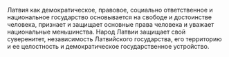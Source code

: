 Латвия как демократическое, правовое, социально ответственное и национальное государство основывается на свободе и достоинстве человека, признает и защищает основные права человека и уважает национальные меньшинства. Народ Латвии защищает свой суверенитет, независимость Латвийского государства, его территорию и ее целостность и демократическое государственное устройство.